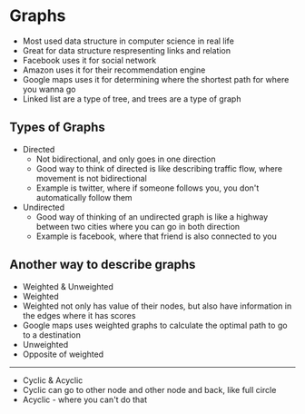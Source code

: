 # Graphs

- Most used data structure in computer science in real life
- Great for data structure respresenting links and relation
- Facebook uses it for social network
- Amazon uses it for their recommendation engine
- Google maps uses it for determining where the shortest path for where you wanna go
- Linked list are a type of tree, and trees are a type of graph

## Types of Graphs

- Directed
  - Not bidirectional, and only goes in one direction
  - Good way to think of directed is like describing traffic flow, where movement is not bidirectional
  - Example is twitter, where if someone follows you, you don't automatically follow them
- Undirected
  - Good way of thinking of an undirected graph is like a highway between two cities where you can go in both direction
  - Example is facebook, where that friend is also connected to you

## Another way to describe graphs

- Weighted & Unweighted
- Weighted
- Weighted not only has value of their nodes, but also have information in the edges where it has scores
- Google maps uses weighted graphs to calculate the optimal path to go to a destination
- Unweighted
- Opposite of weighted

---

- Cyclic & Acyclic
- Cyclic can go to other node and other node and back, like full circle
- Acyclic - where you can't do that
